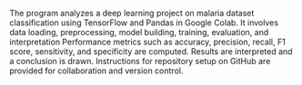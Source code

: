 The program analyzes a deep learning project on malaria dataset classification using TensorFlow and Pandas in Google Colab. 
It involves data loading, preprocessing, model building, training, evaluation, and interpretation
Performance metrics such as accuracy, precision, recall, F1 score, sensitivity, and specificity are computed.
Results are interpreted and a conclusion is drawn. Instructions for repository setup on GitHub are provided for collaboration and version control.
